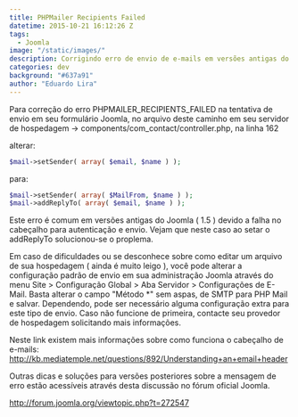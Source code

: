 ```yaml
---
title: PHPMailer Recipients Failed
datetime: 2015-10-21 16:12:26 Z
tags:
  - Joomla
image: "/static/images/"
description: Corrigindo erro de envio de e-mails em versões antigas do Joomla
categories: dev
background: "#637a91"
author: "Eduardo Lira"
---
```


Para correção do erro PHPMAILER_RECIPIENTS_FAILED na tentativa de envio em seu formulário Joomla, no arquivo deste caminho em seu servidor de hospedagem -> components/com_contact/controller.php, na linha 162

alterar:

```php
$mail->setSender( array( $email, $name ) );
```

para:

```php
$mail->setSender( array( $MailFrom, $name ) );
$mail->addReplyTo( array( $email, $name ) );
```

Este erro é comum em versões antigas do Joomla ( 1.5 ) devido a falha no cabeçalho para autenticação e envio. Vejam que neste caso ao setar o addReplyTo solucionou-se o proplema.

Em caso de dificuldades ou se desconhece sobre como editar um arquivo de sua hospedagem ( ainda é muito leigo ), você pode alterar a configuração padrão de envio em sua administração Joomla através do menu Site > Configuração Global > Aba Servidor > Configurações de E-Mail. Basta alterar o campo "Método \*" sem aspas, de SMTP para PHP Mail e salvar. Dependendo, pode ser necessário alguma configuração extra para este tipo de envio. Caso não funcione de primeira, contacte seu provedor de hospedagem solicitando mais informações.

Neste link existem mais informações sobre como funciona o cabeçalho de e-mails: http://kb.mediatemple.net/questions/892/Understanding+an+email+header

Outras dicas e soluções para versões posteriores sobre a mensagem de erro estão acessíveis através desta discussão no fórum oficial Joomla.

http://forum.joomla.org/viewtopic.php?t=272547
